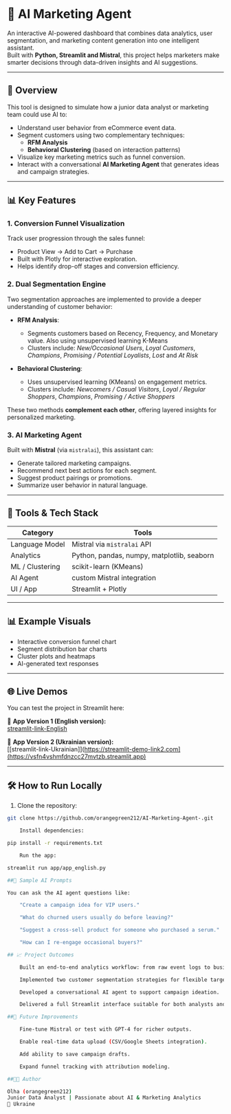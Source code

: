 # 🤖 AI Marketing Agent

An interactive AI-powered dashboard that combines data analytics, user segmentation, and marketing content generation into one intelligent assistant.  
Built with **Python, Streamlit and Mistral**, this project helps marketers make smarter decisions through data-driven insights and AI suggestions.

---

## 🚀 Overview

This tool is designed to simulate how a junior data analyst or marketing team could use AI to:

- Understand user behavior from eCommerce event data.
- Segment customers using two complementary techniques:
  - **RFM Analysis**
  - **Behavioral Clustering** (based on interaction patterns)
- Visualize key marketing metrics such as funnel conversion.
- Interact with a conversational **AI Marketing Agent** that generates ideas and campaign strategies.

---

## 📊 Key Features

### 1. Conversion Funnel Visualization
Track user progression through the sales funnel:
- Product View → Add to Cart → Purchase
- Built with Plotly for interactive exploration.
- Helps identify drop-off stages and conversion efficiency.

### 2. Dual Segmentation Engine
Two segmentation approaches are implemented to provide a deeper understanding of customer behavior:

- **RFM Analysis**:
  - Segments customers based on Recency, Frequency, and Monetary value. Also using unsupervised learning K-Means
  - Clusters include: *New/Occasional Users*, *Loyal Customers*, *Champions*, *Promising / Potential Loyalists*, *Lost* and *At Risk*

- **Behavioral Clustering**:
  - Uses unsupervised learning (KMeans) on engagement metrics.
  - Clusters include: *Newcomers / Casual Visitors*, *Loyal / Regular Shoppers*, *Champions*, *Promising / Active Shoppers*

These two methods **complement each other**, offering layered insights for personalized marketing.

### 3. AI Marketing Agent
Built with  **Mistral** (via `mistralai`), this assistant can:

- Generate tailored marketing campaigns.
- Recommend next best actions for each segment.
- Suggest product pairings or promotions.
- Summarize user behavior in natural language.

---

## 🧰 Tools & Tech Stack

| Category         | Tools                                    |
|------------------|-------------------------------------------|
| Language Model   | Mistral via `mistralai` API            |
| Analytics        | Python, pandas, numpy, matplotlib, seaborn |
| ML / Clustering  | scikit-learn (KMeans)                     |
| AI Agent         | custom Mistral integration                |
| UI / App         | Streamlit + Plotly                        |

---

## 📊 Example Visuals

- Interactive conversion funnel chart
- Segment distribution bar charts
- Cluster plots and heatmaps
- AI-generated text responses

---

## 🌐 Live Demos

You can test the project in Streamlit here:

🔗 **App Version 1 (English version):**  
[streamlit-link-English](https://92ojbikbpkzxyjzjcymybp.streamlit.app/)

🔗 **App Version 2 (Ukrainian version):**  
[[streamlit-link-Ukrainian]](https://streamlit-demo-link2.com](https://vsfn4vshmfdnzcc27mvtzb.streamlit.app)

---

## 🛠️ How to Run Locally

1. Clone the repository:
```bash
git clone https://github.com/orangegreen212/AI-Marketing-Agent-.git

    Install dependencies:

pip install -r requirements.txt

    Run the app:

streamlit run app/app_english.py

##💬 Sample AI Prompts

You can ask the AI agent questions like:

    "Create a campaign idea for VIP users."

    "What do churned users usually do before leaving?"

    "Suggest a cross-sell product for someone who purchased a serum."

    "How can I re-engage occasional buyers?"

## 📈 Project Outcomes

    Built an end-to-end analytics workflow: from raw event logs to business insights.

    Implemented two customer segmentation strategies for flexible targeting.

    Developed a conversational AI agent to support campaign ideation.

    Delivered a full Streamlit interface suitable for both analysts and marketers.

##📌 Future Improvements

    Fine-tune Mistral or test with GPT-4 for richer outputs.

    Enable real-time data upload (CSV/Google Sheets integration).

    Add ability to save campaign drafts.

    Expand funnel tracking with attribution modeling.

##👩‍💻 Author

Olha (orangegreen212)
Junior Data Analyst | Passionate about AI & Marketing Analytics
📍 Ukraine
